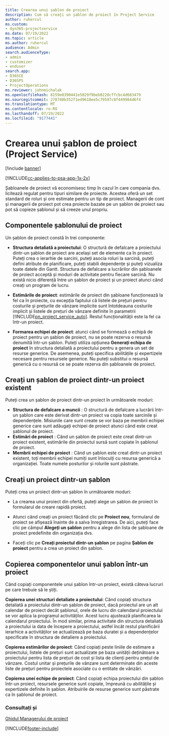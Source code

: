 ```yaml
---
title: Crearea unui șablon de proiect
description: Cum să creați un șablon de proiect în Project Service
author: ruhercul
ms.custom:
- dyn365-projectservice
ms.date: 07/19/2022
ms.topic: article
ms.author: ruhercul
audience: Admin
search.audienceType:
- admin
- customizer
- enduser
search.app:
- D365CE
- D365PS
- ProjectOperations
ms.reviewer: johnmichalak
ms.openlocfilehash: 8159e0390441e5029f9beb0228cffcbc4d683479
ms.sourcegitcommit: 278740b352f1ed9618ee5c79597c8f449984d6f4
ms.translationtype: MT
ms.contentlocale: ro-RO
ms.lasthandoff: 07/19/2022
ms.locfileid: "9177441"
---
```

# <a name="create-a-project-template-project-service"></a>Crearea unui șablon de proiect (Project Service)

[!include [banner](../includes/psa-now-project-operations.md)]

[!INCLUDE[cc-applies-to-psa-app-1x-2x](../includes/cc-applies-to-psa-app-1x-2x.md)]

Șabloanele de proiect vă economisesc timp în cazul în care compania dvs. licitează regulat pentru tipuri similare de proiecte. Acestea oferă un set standard de roluri și ore estimate pentru un tip de proiect. Managerii de cont și managerii de proiect pot crea proiecte bazate pe un șablon de proiect sau pot să copieze șablonul și să creeze unul propriu.  
  
## <a name="components-of-project-template"></a>Componentele șablonului de proiect
 Un șablon de proiect constă în trei componente:  
  
- **Structura detaliată a proiectului**: O structură de defalcare a proiectului dintr-un șablon de proiect are același set de elemente ca în proiect. Puteți crea o ierarhie de sarcini, puteți asocia roluri la sarcină, puteți defini atribute de planificare, puteți stabili dependențe și puteți vizualiza toate datele din Gantt. Structura de defalcare a lucrărilor din șabloanele de proiect acceptă și moduri de activitate pentru fiecare sarcină. Nu există nicio diferență între un șablon de proiect și un proiect atunci când creați un program de lucru.  
  
- **Estimările de proiect**: estimările de proiect din șabloane funcționează la fel ca în proiecte, cu excepția faptului că listele de prețuri pentru costurile și prețurile de vânzare implicite sunt întotdeauna costurile implicit și listele de prețuri de vânzare definite în parametrii [!INCLUDE[pn_project_service_auto](../includes/pn-project-service-auto.md)]. Restul funcționalității este la fel ca într-un proiect.  
  
- **Formarea echipei de proiect**: atunci când se formează o echipă de proiect pentru un șablon de proiect, nu se poate rezerva o resursă denumită într-un șablon. Puteți utiliza opțiunea **Generați echipa de proiect** în structura detaliată a proiectului pentru a genera un set de resurse generice. De asemenea, puteți specifica abilitățile și expertizele necesare pentru resursele generice. Nu puteți substitui o resursă generică cu o resursă ce se poate rezerva din șabloanele de proiect.  

## <a name="create-a-project-template-from-an-existing-project"></a>Creați un șablon de proiect dintr-un proiect existent
Puteți crea un șablon de proiect dintr-un proiect în următoarele moduri:

- **Structura de defalcare a muncii** : O structură de defalcare a lucrării într-un șablon care este derivat dintr-un proiect va copia toate sarcinile și dependențele. Misiunile care sunt create se vor baza pe membrii echipei generice care sunt adăugați echipei de proiect atunci când este creat șablonul de proiect.
- **Estimări de proiect** : Când un șablon de proiect este creat dintr-un proiect existent, estimările din proiectul sursă sunt copiate în șablonul de proiect.
- **Membrii echipei de proiect** : Când un șablon este creat dintr-un proiect existent, toți membrii echipei numiți sunt înlocuiți cu resursa generică a organizației. Toate numele posturilor și rolurile sunt păstrate.

## <a name="create-a-project-from-a-template"></a>Creați un proiect dintr-un șablon  
 Puteți crea un proiect dintr-un șablon în următoarele moduri:  
  
-   La crearea unui proiect din ofertă, puteți alege un șablon de proiect în formularul de creare rapidă proiect.  
  
-   Atunci când creați un proiect făcând clic pe **Proiect nou**, formularul de proiect se afișează înainte de a salva înregistrarea. De aici, puteți face clic pe câmpul **Alegeți un șablon** pentru a alege din lista de șabloane de proiect predefinite din organizația dvs.  
  
-   Faceți clic pe **Creați proiectul dintr-un șablon** pe pagina **Șablon de proiect** pentru a crea un proiect din șablon.  
  
## <a name="copying-components-of-a-template-to-a-project"></a>Copierea componentelor unui șablon într-un proiect  
 Când copiați componentele unui șablon într-un proiect, există câteva lucruri pe care trebuie să le știți.  
  
 **Copierea unei structuri detaliate a proiectului**: Când copiați structura detaliată a proiectului dintr-un șablon de proiect, dacă proiectul are un alt calendar de proiect decât șablonul, orele de lucru din calendarul proiectului se vor aplica la programul activităților. Acest lucru ajustează planificarea la calendarul proiectului. În mod similar, prima activitate din structura detaliată a proiectului ia data de începere a proiectului, astfel încât restul planificării ierarhice a activităților se actualizează pe baza duratei și a dependențelor specificate în structura de detaliere a proiectului.  
  
 **Copierea estimărilor de proiect**: Când copiați peste liniile de estimare a proiectului, listele de prețuri sunt actualizate pe baza unității deținătoare a proiectului pentru lista de prețuri de cost și lista de clienți pentru prețul de vânzare. Costul unitar și prețurile de vânzare sunt determinate din aceste liste de prețuri pentru proiectele asociate cu o entitate de vânzări.  
  
 **Copierea unei echipe de proiect**: Când copiați echipa proiectului din șablon într-un proiect, resursele generice sunt copiate, împreună cu abilitățile și expertizele definite în șablon. Atribuirile de resurse generice sunt păstrate ca în șablonul de proiect.  
  
### <a name="see-also"></a>Consultați și  
 [Ghidul Managerului de proiect](../psa/project-manager-guide.md)


[!INCLUDE[footer-include](../includes/footer-banner.md)]
